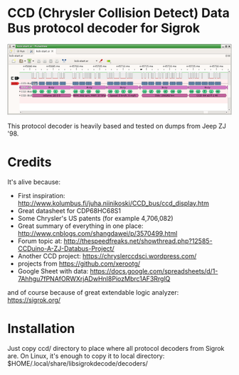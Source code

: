 # CCD (Chrysler Collision Detect) Data Bus protocol decoder for Sigrok

![Pulseview with CCD decoder](pulseview-screenshot.png)

This protocol decoder is heavily based and tested on dumps from Jeep ZJ '98.



# Credits

It's alive because:
- First inspiration: http://www.kolumbus.fi/juha.niinikoski/CCD_bus/ccd_display.htm
- Great datasheet for CDP68HC68S1
- Some Chrysler's US patents (for example 4,706,082)
- Great summary of everything in one place: http://www.cnblogs.com/shangdawei/p/3570499.html
- Forum topic at: http://thespeedfreaks.net/showthread.php?12585-CCDuino-A-ZJ-Databus-Project/
- Another CCD project: https://chryslerccdsci.wordpress.com/
- projects from https://github.com/xerootg/
- Google Sheet with data: https://docs.google.com/spreadsheets/d/1-7Ahhgu7fPNAfORWXrjADwHnI8PiozMbrc1AF3RrglQ

and of course because of great extendable logic analyzer: https://sigrok.org/


# Installation

Just copy ccd/ directory to place where all protocol decoders from Sigrok are.
On Linux, it's enough to copy it to local directory:
$HOME/.local/share/libsigrokdecode/decoders/

